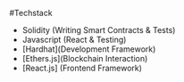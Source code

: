 #Techstack

- Solidity (Writing Smart Contracts & Tests)
- Javascript (React & Testing)
- [Hardhat](Development Framework)
- [Ethers.js](Blockchain Interaction)
- [React.js] (Frontend Framework)

